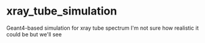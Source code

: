 # xray_tube_simulation

Geant4-based simulation for xray tube spectrum
I'm not sure how realistic it could be but we'll see
